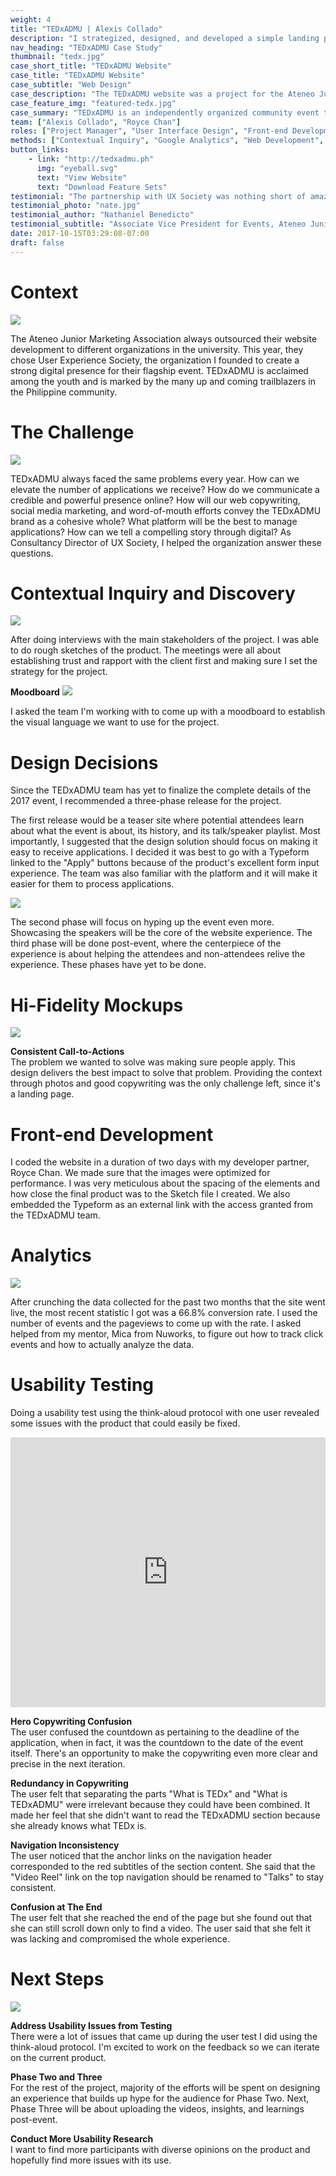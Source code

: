 ```yaml
---
weight: 4
title: "TEDxADMU | Alexis Collado"
description: "I strategized, designed, and developed a simple landing page for TEDxADMU to set their application conversions to 66.8%."
nav_heading: "TEDxADMU Case Study"
thumbnail: "tedx.jpg"
case_short_title: "TEDxADMU Website"
case_title: "TEDxADMU Website"
case_subtitle: "Web Design"
case_description: "The TEDxADMU website was a project for the Ateneo Junior Marketing Association. It's a project where I helped them reach a 66.8% conversion rate from scratch."
case_feature_img: "featured-tedx.jpg"
case_summary: "TEDxADMU is an independently organized community event that aims to spread ideas that inform and transform society. My role in the project was to design their website and make the application process as easy and seamless as possible."
team: ["Alexis Collado", "Royce Chan"]
roles: ["Project Manager", "User Interface Design", "Front-end Development"]
methods: ["Contextual Inquiry", "Google Analytics", "Web Development", "User Interface Design"]
button_links:
    - link: "http://tedxadmu.ph"
      img: "eyeball.svg"
      text: "View Website"
      text: "Download Feature Sets"
testimonial: "The partnership with UX Society was nothing short of amazing. Throughout the entire ideation and execution process, they have meticulously attended to our needs. The website that was created for us allowed more for applicants to apply. We’ve seen a boost in the amount of applicants that have accessed the website and applied after visiting. We’re really happy to have worked with Alexis’ team and even until now, they still continue to maintain and attend to our needs."
testimonial_photo: "nate.jpg"
testimonial_author: "Nathaniel Benedicto"
testimonial_subtitle: "Associate Vice President for Events, Ateneo Junior Marketing Association"
date: 2017-10-15T03:29:08-07:00
draft: false
---
```


# Context

![](//localhost:1313/tedx/img/projecti7.jpg)

The Ateneo Junior Marketing Association always outsourced their website development to different organizations in the university. This year, they chose User Experience Society, the organization I founded to create a strong digital presence for their flagship event. TEDxADMU is acclaimed among the youth and is marked by the many up and coming trailblazers in the Philippine community.

# The Challenge

![](//localhost:1313/tedx/img/whycoordinate.jpg)

TEDxADMU always faced the same problems every year. How can we elevate the number of applications we receive? How do we communicate a credible and powerful presence online? How will our web copywriting, social media marketing, and word-of-mouth efforts convey the TEDxADMU brand as a cohesive whole? What platform will be the best to manage applications? How can we tell a compelling story through digital? As Consultancy Director of UX Society, I helped the organization answer these questions.

# Contextual Inquiry and Discovery

![](//localhost:1313/tedx/img/sketchted.jpg)

After doing interviews with the main stakeholders of the project. I was able to do rough sketches of the product. The meetings were all about establishing trust and rapport with the client first and making sure I set the strategy for the project.

**Moodboard**
![](//localhost:1313/tedx/img/moodboard.jpg)

I asked the team I'm working with to come up with a moodboard to establish the visual language we want to use for the project.
            
# Design Decisions

Since the TEDxADMU team has yet to finalize the complete details of the 2017 event, I recommended a three-phase release for the project.

The first release would be a teaser site where potential attendees learn about what the event is about, its history, and its talk/speaker playlist. Most importantly, I suggested that the design solution should focus on making it easy to receive applications. I decided it was best to go with a Typeform linked to the "Apply" buttons because of the product's excellent form input experience. The team was also familiar with the platform and it will make it easier for them to process applications.

![](//localhost:1313/tedx/img/phases.png)

The second phase will focus on hyping up the event even more. Showcasing the speakers will be the core of the website experience. The third phase will be done post-event, where the centerpiece of the experience is about helping the attendees and non-attendees relive the experience. These phases have yet to be done.

# Hi-Fidelity Mockups

![](//localhost:1313/tedx/img/cta.png)

**Consistent Call-to-Actions**
<br>The problem we wanted to solve was making sure people apply. This design delivers the best impact to solve that problem. Providing the context through photos and good copywriting was the only challenge left, since it's a landing page.

# Front-end Development

I coded the website in a duration of two days with my developer partner, Royce Chan. We made sure that the images were optimized for performance. I was very meticulous about the spacing of the elements and how close the final product was to the Sketch file I created. We also embedded the Typeform as an external link with the access granted from the TEDxADMU team.

# Analytics

![](//localhost:1313/tedx/img/events.png)

After crunching the data collected for the past two months that the site went live, the most recent statistic I got was a 66.8% conversion rate. I used the number of events and the pageviews to come up with the rate. I asked helped from my mentor, Mica from Nuworks, to figure out how to track click events and how to actually analyze the data.

# Usability Testing

Doing a usability test using the think-aloud protocol with one user revealed some issues with the product that could easily be fixed.

<iframe style="display: block; margin: 0 auto; max-width: 100%; height: 45vw;" src="https://www.youtube.com/embed/6EXV0toCbOE" allowfullscreen="" width="853" height="505" frameborder="0"></iframe>

**Hero Copywriting Confusion**
<br>The user confused the countdown as pertaining to the deadline of the application, when in fact, it was the countdown to the date of the event itself. There's an opportunity to make the copywriting even more clear and precise in the next iteration.

**Redundancy in Copywriting**
<br>The user felt that separating the parts "What is TEDx" and "What is TEDxADMU" were irrelevant because they could have been combined. It made her feel that she didn't want to read the TEDxADMU section because she already knows what TEDx is.

**Navigation Inconsistency**
<br>The user noticed that the anchor links on the navigation header corresponded to the red subtitles of the section content. She said that the "Video Reel" link on the top navigation should be renamed to "Talks" to stay consistent.

**Confusion at The End**
<br>The user felt that she reached the end of the page but she found out that she can still scroll down only to find a video. The user said that she felt it was lacking and compromised the whole experience.

# Next Steps

![](//localhost:1313/tedx/img/nextstepsted.jpg)

**Address Usability Issues from Testing**
<br>There were a lot of issues that came up during the user test I did using the think-aloud protocol. I'm excited to work on the feedback so we can iterate on the current product.

**Phase Two and Three**
<br>For the rest of the project, majority of the efforts will be spent on designing an experience that builds up hype for the audience for Phase Two. Next, Phase Three will be about uploading the videos, insights, and learnings post-event.

**Conduct More Usability Research**
<br>I want to find more participants with diverse opinions on the product and hopefully find more issues with its use.